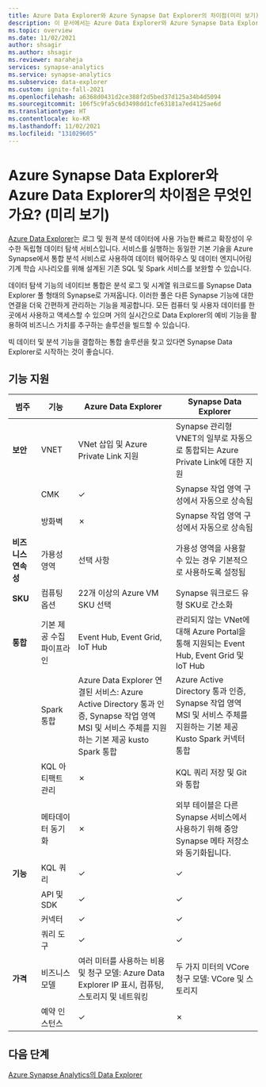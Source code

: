```yaml
---
title: Azure Data Explorer와 Azure Synapse Dat Explorer의 차이점(미리 보기)
description: 이 문서에서는 Azure Data Explorer와 Azure Synapse Data Explorer 간의 차이점을 설명 합니다.
ms.topic: overview
ms.date: 11/02/2021
author: shsagir
ms.author: shsagir
ms.reviewer: maraheja
services: synapse-analytics
ms.service: synapse-analytics
ms.subservice: data-explorer
ms.custom: ignite-fall-2021
ms.openlocfilehash: a6368d0431d2ce388f2d5bed37d125a34b4d5094
ms.sourcegitcommit: 106f5c9fa5c6d3498dd1cfe63181a7ed4125ae6d
ms.translationtype: HT
ms.contentlocale: ko-KR
ms.lasthandoff: 11/02/2021
ms.locfileid: "131029605"
---
```

# <a name="what-is-the-difference-between-azure-synapse-data-explorer-and-azure-data-explorer-preview"></a>Azure Synapse Data Explorer와 Azure Data Explorer의 차이점은 무엇인가요? (미리 보기)

[Azure Data Explorer](/azure/data-explorer/data-explorer-overview)는 로그 및 원격 분석 데이터에 사용 가능한 빠르고 확장성이 우수한 독립형 데이터 탐색 서비스입니다. 서비스를 실행하는 동일한 기본 기술을 Azure Synapse에서 통합 분석 서비스로 사용하여 데이터 웨어하우스 및 데이터 엔지니어링 기계 학습 시나리오를 위해 설계된 기존 SQL 및 Spark 서비스를 보완할 수 있습니다.

데이터 탐색 기능의 네이티브 통합은 분석 로그 및 시계열 워크로드를 Synapse Data Explorer 풀 형태의 Synapse로 가져옵니다. 이러한 풀은 다른 Synapse 기능에 대한 연결을 더욱 간편하게 관리하는 기능을 제공합니다. 모든 컴퓨터 및 사용자 데이터를 한 곳에서 사용하고 액세스할 수 있으며 거의 실시간으로 Data Explorer의 예비 기능을 활용하여 비즈니스 가치를 추구하는 솔루션을 빌드할 수 있습니다.

빅 데이터 및 분석 기능을 결합하는 통합 솔루션을 찾고 있다면 Synapse Data Explorer로 시작하는 것이 좋습니다.

## <a name="capability-support"></a>기능 지원

| 범주 | 기능 | Azure Data Explorer | Synapse Data Explorer |
|--|--|--|--|
| **보안** | VNET | VNet 삽입 및 Azure Private Link 지원 | Synapse 관리형 VNET의 일부로 자동으로 통합되는 Azure Private Link에 대한 지원 |
|  | CMK | ✓ | Synapse 작업 영역 구성에서 자동으로 상속됨 |
|  | 방화벽 | ✗ | Synapse 작업 영역 구성에서 자동으로 상속됨 |
| **비즈니스 연속성** | 가용성 영역 | 선택 사항 | 가용성 영역을 사용할 수 있는 경우 기본적으로 사용하도록 설정됨 |
| **SKU** | 컴퓨팅 옵션 | 22개 이상의 Azure VM SKU 선택 | Synapse 워크로드 유형 SKU로 간소화 |
| **통합** | 기본 제공 수집 파이프라인 | Event Hub, Event Grid, IoT Hub | 관리되지 않는 VNet에 대해 Azure Portal을 통해 지원되는 Event Hub, Event Grid 및 IoT Hub |
|  | Spark 통합 | Azure Data Explorer 연결된 서비스: Azure Active Directory 통과 인증, Synapse 작업 영역 MSI 및 서비스 주체를 지원하는 기본 제공 kusto Spark 통합 | Azure Active Directory 통과 인증, Synapse 작업 영역 MSI 및 서비스 주체를 지원하는 기본 제공 Kusto Spark 커넥터 통합 |
|  | KQL 아티팩트 관리 | ✗ | KQL 쿼리 저장 및 Git와 통합 |
|  | 메타데이터 동기화 | ✗ | 외부 테이블은 다른 Synapse 서비스에서 사용하기 위해 중앙 Synapse 메타 저장소와 동기화됩니다. |
| **기능** | KQL 쿼리 | ✓ | ✓ |
|  | API 및 SDK | ✓ | ✓ |
|  | 커넥터 | ✓ | ✓ |
|  | 쿼리 도구 | ✓ | ✓ |
| **가격** | 비즈니스 모델 | 여러 미터를 사용하는 비용 및 청구 모델: Azure Data Explorer IP 표시, 컴퓨팅, 스토리지 및 네트워킹 | 두 가지 미터의 VCore 청구 모델: VCore 및 스토리지 |
|  | 예약 인스턴스 | ✓ | ✗ |

## <a name="next-steps"></a>다음 단계

[Azure Synapse Analytics의 Data Explorer](data-explorer-overview.md)
